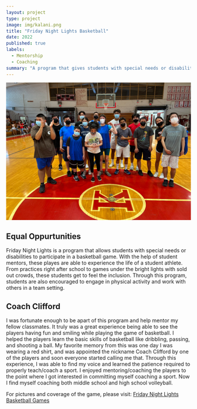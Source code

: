 ```yaml
---
layout: project
type: project
image: img/kalani.png
title: "Friday Night Lights Basketball"
date: 2022
published: true
labels:
  - Mentorship
  - Coaching
summary: "A program that gives students with special needs or disabilities the oppurtunity to experience being a student athlete."
---
```


<p align="center">
<img width="600px" src="../img/FridayNightLights.jpg">
</p>

## Equal Oppurtunities
Friday Night Lights is a program that allows students with special needs or disabilities to participate in a basketball game. With the help of student mentors, these playes are able to experience the life of a student athlete. From practices right after school to games under the bright lights with sold out crowds, these students get to feel the inclusion. Through this program, students are also encouraged to engage in physical activity and work with others in a team setting.

## Coach Clifford 
I was fortunate enough to be apart of this program and help mentor my fellow classmates. It truly was a great experience being able to see the players having fun and smiling while playing the game of basketball. I helped the players learn the basic skills of basketball like dribbling, passing, and shooting a ball. My favorite memory from this was one day I was wearing a red shirt, and was appointed the nickname Coach Clifford by one of the players and soon everyone started calling me that. Through this experience, I was able to find my voice and learned the patience required to properly teach/coach a sport. I enjoyed mentoring/coaching the players to the point where I got interested in committing myself coaching a sport. Now I find myself coaching both middle school and high school volleyball.

For pictures and coverage of the game, please visit: <a href="https://scoringlive.com/story.php?storyid=18724">Friday Night Lights Basketball Games<a/>

